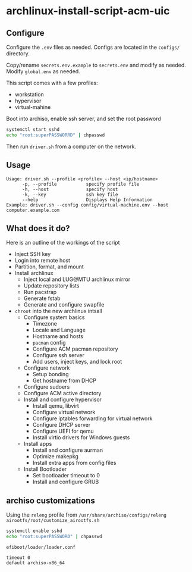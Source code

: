 # archlinux-install-script-acm-uic

## Configure

Configure the `.env` files as needed. Configs are located in the `configs/` directory.

Copy/rename `secrets.env.example` to `secrets.env` and modify as needed. Modify `global.env` as needed.

This script comes with a few profiles:
- workstation
- hypervisor
- virtual-mahine


Boot into archiso, enable ssh server, and set the root password
```bash
systemctl start sshd
echo "root:superPASSWORRD" | chpasswd
```
Then run `driver.sh` from a computer on the network.

## Usage

```
Usage: driver.sh --profile <profile> --host <ip/hostname>
      -p, --profile           specify profile file
      -h, --host              specify host
      -k, --key               ssh key file
      --help                  Displays Help Information
Example: driver.sh --config config/virtual-machine.env --host computer.example.com
```



## What does it do?

Here is an outline of the workings of the script

- Inject SSH key 
- Login into remote host
- Partition, format, and mount
- Install archlinux
  - Inject local and LUG@MTU archlinux mirror
  - Update repository lists
  - Run pacstrap
  - Generate fstab
  - Generate and configure swapfile
- `chroot` into the new archlinux intsall
  - Configure system basics
    - Timezone
    - Locale and Language
    - Hostname and hosts
    - `pacman` config
    - Configure ACM pacman repository
    - Configure ssh server
    - Add users, inject keys, and lock root
  - Configure network
    - Setup bonding
    - Get hostname from DHCP
  - Configure sudoers
  - Configure ACM active directory
  - Install and configure hypervisor
    - Install qemu, libvirt
    - Configure virtual network
    - Configure iptables forwarding for virtual network
    - Configure DHCP server
    - Configure UEFI for qemu
    - Install virtio drivers for Windows guests
  - Install apps
    - Install and configure aurman
    - Optimize makepkg
    - Install extra apps from config files
  - Install Bootloader
    - Set bootloader timeout to 0
    - Install and configure GRUB
## archiso customizations
Using the `releng` profile from `/usr/share/archiso/configs/releng`
`airootfs/root/customize_airootfs.sh`
```bash
systemctl enable sshd
echo "root:superPASSWORD" | chpasswd
```
`efiboot/loader/loader.conf`
```
timeout 0
default archiso-x86_64
```
